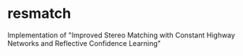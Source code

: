 # resmatch
Implementation of "Improved Stereo Matching with Constant Highway Networks and Reflective Confidence Learning"
